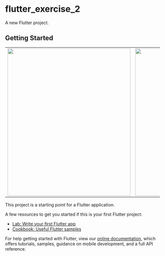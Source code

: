 # flutter_exercise_2

A new Flutter project.

## Getting Started

<table>
  <tr>
    <td><img src="https://res.cloudinary.com/dycxesufw/image/upload/v1632211647/bfvyoigrqogrvcxqomgg.jpg" width=400 height=480></td>
    <td><img src="https://res.cloudinary.com/dycxesufw/image/upload/v1632211649/ddzmggawoilphxoqm4mq.jpg" width=400 height=480></td>
    <td><img src="https://res.cloudinary.com/dycxesufw/image/upload/v1632211645/vocpy9qbxm8mvwzwx46o.jpg" width=400 height=480></td>
    <td><img src="https://res.cloudinary.com/dycxesufw/image/upload/v1632211642/f1mt53hxwhwsxwqhsnv3.jpg" width=400 height=480></td>
  </tr>
 </table>
 
This project is a starting point for a Flutter application.

A few resources to get you started if this is your first Flutter project:

- [Lab: Write your first Flutter app](https://flutter.dev/docs/get-started/codelab)
- [Cookbook: Useful Flutter samples](https://flutter.dev/docs/cookbook)

For help getting started with Flutter, view our
[online documentation](https://flutter.dev/docs), which offers tutorials,
samples, guidance on mobile development, and a full API reference.
